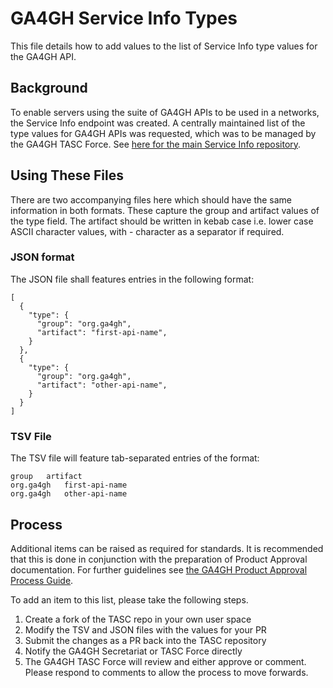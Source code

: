 # GA4GH Service Info Types

This file details how to add values to the list of Service Info type values for the GA4GH API.

## Background

To enable servers using the suite of GA4GH APIs to be used in a networks, the Service Info endpoint was created. A centrally maintained list of the type values for GA4GH APIs was requested, which was to be managed by the GA4GH TASC Force. See [here for the main Service Info repository](https://github.com/ga4gh-discovery/ga4gh-service-info).

## Using These Files

There are two accompanying files here which should have the same information in both formats. These capture the group and artifact values of the type field. The artifact should be written in kebab case i.e. lower case ASCII character values, with - character as a separator if required.

### JSON format

The JSON file shall features entries in the following format:
```
[
  {
    "type": {
      "group": "org.ga4gh",
      "artifact": "first-api-name",
    }
  },
  {
    "type": {
      "group": "org.ga4gh",
      "artifact": "other-api-name",
    }
  }
]
```

### TSV File

The TSV file will feature tab-separated entries of the format:
```
group   artifact
org.ga4gh   first-api-name
org.ga4gh   other-api-name
```


## Process

Additional items can be raised as required for standards. It is recommended that this is done in conjunction with the preparation of Product Approval documentation. For further guidelines see [the GA4GH Product Approval Process Guide](https://w3id.org/ga4gh/product-approval).

To add an item to this list, please take the following steps.
<ol>
<li>Create a fork of the TASC repo in your own user space</li>
<li>Modify the TSV and JSON files with the values for your PR</li>
<li>Submit the changes as a PR back into the TASC repository</li>
<li>Notify the GA4GH Secretariat or TASC Force directly</li>
<li>The GA4GH TASC Force will review and either approve or comment. Please respond to comments to allow the process to move forwards.</li>
</ol>


